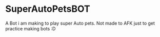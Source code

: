 # SuperAutoPetsBOT
A Bot i am making to play super Auto pets. Not made to AFK just to get practice making bots :D
